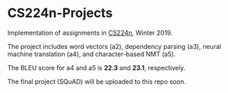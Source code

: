 # CS224n-Projects
Implementation of assignments in [CS224n](https://web.stanford.edu/class/archive/cs/cs224n/cs224n.1194/), Winter 2019.

The project includes word vectors (a2), dependency parsing (a3), neural machine translation (a4), and character-based NMT (a5).

The BLEU score for a4 and a5 is **22.3** and **23.1**, respectively. 

The final project (SQuAD) will be uploaded to this repo soon.

